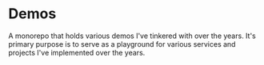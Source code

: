 # Demos

A monorepo that holds various demos I've tinkered with over the years.
It's primary purpose is to serve as a playground for various services and projects I've implemented over the years.
